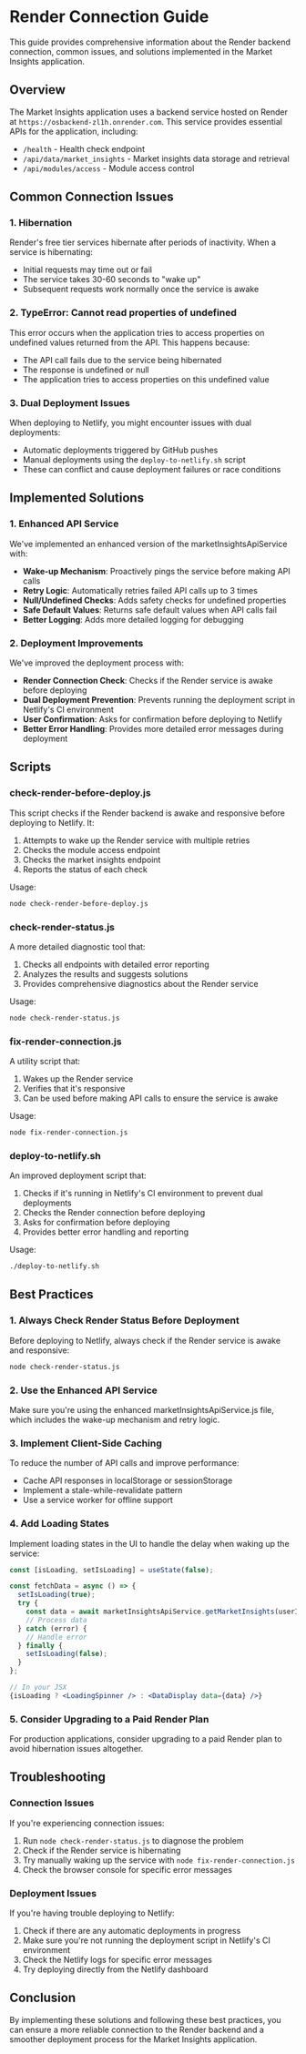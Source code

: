 # Render Connection Guide

This guide provides comprehensive information about the Render backend connection, common issues, and solutions implemented in the Market Insights application.

## Overview

The Market Insights application uses a backend service hosted on Render at `https://osbackend-zl1h.onrender.com`. This service provides essential APIs for the application, including:

- `/health` - Health check endpoint
- `/api/data/market_insights` - Market insights data storage and retrieval
- `/api/modules/access` - Module access control

## Common Connection Issues

### 1. Hibernation

Render's free tier services hibernate after periods of inactivity. When a service is hibernating:

- Initial requests may time out or fail
- The service takes 30-60 seconds to "wake up"
- Subsequent requests work normally once the service is awake

### 2. TypeError: Cannot read properties of undefined

This error occurs when the application tries to access properties on undefined values returned from the API. This happens because:

- The API call fails due to the service being hibernated
- The response is undefined or null
- The application tries to access properties on this undefined value

### 3. Dual Deployment Issues

When deploying to Netlify, you might encounter issues with dual deployments:

- Automatic deployments triggered by GitHub pushes
- Manual deployments using the `deploy-to-netlify.sh` script
- These can conflict and cause deployment failures or race conditions

## Implemented Solutions

### 1. Enhanced API Service

We've implemented an enhanced version of the marketInsightsApiService with:

- **Wake-up Mechanism**: Proactively pings the service before making API calls
- **Retry Logic**: Automatically retries failed API calls up to 3 times
- **Null/Undefined Checks**: Adds safety checks for undefined properties
- **Safe Default Values**: Returns safe default values when API calls fail
- **Better Logging**: Adds more detailed logging for debugging

### 2. Deployment Improvements

We've improved the deployment process with:

- **Render Connection Check**: Checks if the Render service is awake before deploying
- **Dual Deployment Prevention**: Prevents running the deployment script in Netlify's CI environment
- **User Confirmation**: Asks for confirmation before deploying to Netlify
- **Better Error Handling**: Provides more detailed error messages during deployment

## Scripts

### check-render-before-deploy.js

This script checks if the Render backend is awake and responsive before deploying to Netlify. It:

1. Attempts to wake up the Render service with multiple retries
2. Checks the module access endpoint
3. Checks the market insights endpoint
4. Reports the status of each check

Usage:
```bash
node check-render-before-deploy.js
```

### check-render-status.js

A more detailed diagnostic tool that:

1. Checks all endpoints with detailed error reporting
2. Analyzes the results and suggests solutions
3. Provides comprehensive diagnostics about the Render service

Usage:
```bash
node check-render-status.js
```

### fix-render-connection.js

A utility script that:

1. Wakes up the Render service
2. Verifies that it's responsive
3. Can be used before making API calls to ensure the service is awake

Usage:
```bash
node fix-render-connection.js
```

### deploy-to-netlify.sh

An improved deployment script that:

1. Checks if it's running in Netlify's CI environment to prevent dual deployments
2. Checks the Render connection before deploying
3. Asks for confirmation before deploying
4. Provides better error handling and reporting

Usage:
```bash
./deploy-to-netlify.sh
```

## Best Practices

### 1. Always Check Render Status Before Deployment

Before deploying to Netlify, always check if the Render service is awake and responsive:

```bash
node check-render-status.js
```

### 2. Use the Enhanced API Service

Make sure you're using the enhanced marketInsightsApiService.js file, which includes the wake-up mechanism and retry logic.

### 3. Implement Client-Side Caching

To reduce the number of API calls and improve performance:

- Cache API responses in localStorage or sessionStorage
- Implement a stale-while-revalidate pattern
- Use a service worker for offline support

### 4. Add Loading States

Implement loading states in the UI to handle the delay when waking up the service:

```jsx
const [isLoading, setIsLoading] = useState(false);

const fetchData = async () => {
  setIsLoading(true);
  try {
    const data = await marketInsightsApiService.getMarketInsights(userId);
    // Process data
  } catch (error) {
    // Handle error
  } finally {
    setIsLoading(false);
  }
};

// In your JSX
{isLoading ? <LoadingSpinner /> : <DataDisplay data={data} />}
```

### 5. Consider Upgrading to a Paid Render Plan

For production applications, consider upgrading to a paid Render plan to avoid hibernation issues altogether.

## Troubleshooting

### Connection Issues

If you're experiencing connection issues:

1. Run `node check-render-status.js` to diagnose the problem
2. Check if the Render service is hibernating
3. Try manually waking up the service with `node fix-render-connection.js`
4. Check the browser console for specific error messages

### Deployment Issues

If you're having trouble deploying to Netlify:

1. Check if there are any automatic deployments in progress
2. Make sure you're not running the deployment script in Netlify's CI environment
3. Check the Netlify logs for specific error messages
4. Try deploying directly from the Netlify dashboard

## Conclusion

By implementing these solutions and following these best practices, you can ensure a more reliable connection to the Render backend and a smoother deployment process for the Market Insights application.
